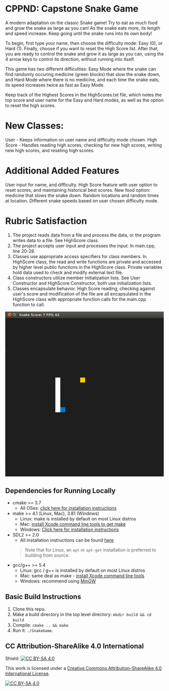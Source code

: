 # CPPND: Capstone Snake Game
A modern adaptation on the classic Snake game!  Try to eat as much food and grow the snake as large as you can!  As the snake eats more, its length and speed increase.  Keep going until the snake runs into its own body!

To begin, first type your name, then choose the difficulty mode: Easy (0), or Hard (1).  Finally, choose if you want to reset the High Score list.  After that, you are ready to control the snake and grow it as large as you can, using the 4 arrow keys to control its direction, without running into itself.

This game has two different difficulties: Easy Mode where the snake can find randomly occuring medicine (green blocks) that slow the snake down, and Hard Mode where there is no medicine, and each time the snake eats, its speed increases twice as fast as Easy Mode.

Keep track of the Highest Scores in the HighScores.txt file, which notes the top score and user name for the Easy and Hard modes, as well as the option to reset the high scores.

# New Classes: 
User - Keeps information on user name and difficulty mode chosen.
High Score - Handles reading high scores, checking for new high scores, writing new high scores, and reseting high scores.

# Additional Added Features
User input for name, and difficulty.
High Score feature with user option to reset scores, and maintaining historical best scores.
New food option: medicine that slows the snake down.  Random locations and random times at location.
Different snake speeds based on user chosen difficulty mode.

# Rubric Satisfaction
1. The project reads data from a file and process the data, or the program writes data to a file.  See HighScore class.
2. The project accepts user input and processes the input.  In main.cpp, line 20-28.
3. Classes use appropriate access specifiers for class members.  In HighScore class, the read and write functions are private and accessed by higher level public functions in the HighScore class.  Private variables hold data used to check and modify external text file.
4. Class constructors utilize member initialization lists.  See User Constructor and HighScore Constructor, both use initialization lists.
5. Classes encapsulate behavior.  High Score reading, checking against user's score and modification of the file are all encapsulated in the HighScore class with appropriate function calls for the main.cpp function to call.

<img src="snake_game.gif"/>


## Dependencies for Running Locally
* cmake >= 3.7
  * All OSes: [click here for installation instructions](https://cmake.org/install/)
* make >= 4.1 (Linux, Mac), 3.81 (Windows)
  * Linux: make is installed by default on most Linux distros
  * Mac: [install Xcode command line tools to get make](https://developer.apple.com/xcode/features/)
  * Windows: [Click here for installation instructions](http://gnuwin32.sourceforge.net/packages/make.htm)
* SDL2 >= 2.0
  * All installation instructions can be found [here](https://wiki.libsdl.org/Installation)
  >Note that for Linux, an `apt` or `apt-get` installation is preferred to building from source. 
* gcc/g++ >= 5.4
  * Linux: gcc / g++ is installed by default on most Linux distros
  * Mac: same deal as make - [install Xcode command line tools](https://developer.apple.com/xcode/features/)
  * Windows: recommend using [MinGW](http://www.mingw.org/)

## Basic Build Instructions

1. Clone this repo.
2. Make a build directory in the top level directory: `mkdir build && cd build`
3. Compile: `cmake .. && make`
4. Run it: `./SnakeGame`.


## CC Attribution-ShareAlike 4.0 International


Shield: [![CC BY-SA 4.0][cc-by-sa-shield]][cc-by-sa]

This work is licensed under a
[Creative Commons Attribution-ShareAlike 4.0 International License][cc-by-sa].

[![CC BY-SA 4.0][cc-by-sa-image]][cc-by-sa]

[cc-by-sa]: http://creativecommons.org/licenses/by-sa/4.0/
[cc-by-sa-image]: https://licensebuttons.net/l/by-sa/4.0/88x31.png
[cc-by-sa-shield]: https://img.shields.io/badge/License-CC%20BY--SA%204.0-lightgrey.svg
